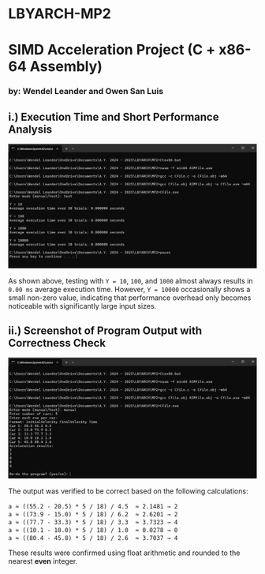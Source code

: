 # LBYARCH-MP2
# SIMD Acceleration Project (C + x86-64 Assembly)
### by: Wendel Leander and Owen San Luis

## i.) Execution Time and Short Performance Analysis

![Execution Time](Execution%20Time.png)

As shown above, testing with `Y = 10`, `100`, and `1000` almost always results in `0.00 ms` average execution time. However, `Y = 10000` occasionally shows a small non-zero value, indicating that performance overhead only becomes noticeable with significantly large input sizes.

## ii.) Screenshot of Program Output with Correctness Check

![Correctness Check](Correctness%20Check.png)

The output was verified to be correct based on the following calculations:

```
a ≈ ((55.2 - 20.5) * 5 / 18) / 4.5  ≈ 2.1481 → 2  
a ≈ ((73.9 - 15.0) * 5 / 18) / 6.2  ≈ 2.6201 → 2  
a ≈ ((77.7 - 33.3) * 5 / 18) / 3.3  ≈ 3.7323 → 4  
a ≈ ((10.1 - 10.0) * 5 / 18) / 1.0  ≈ 0.0278 → 0  
a ≈ ((80.4 - 45.8) * 5 / 18) / 2.6  ≈ 3.7037 → 4  
```

These results were confirmed using float arithmetic and rounded to the nearest **even** integer.
